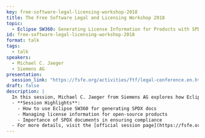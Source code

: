 ```yaml
---
key: free-software-legal-licensing-workshop-2018
title: The Free Software Legal and Licensing Workshop 2018
topic: 
  - Eclipse SW360: Generating License Information for Products with SPDX Docs
id: free-software-legal-licensing-workshop-2018
format: talk
tags:
  - talk
speakers:
  - Michael C. Jaeger
  - Siemens AG
presentation: 
  session_link: "https://fsfe.org/activities/ftf/legal-conference.en.html"
draft: false
description: |
  In this session, Michael C. Jaeger from Siemens AG explores how Eclipse SW360 can be used to generate license information for products using SPDX documents. The talk highlights the importance of license tracking and compliance, especially in open-source software products.
  - **Session Highlights**:
    - How to use Eclipse SW360 for generating SPDX docs
    - Managing license information for open-source products
    - Importance of SPDX documents in ensuring compliance
  - For more details, visit the [official session page](https://fsfe.org/activities/ftf/legal-conference.en.html).
---
```

